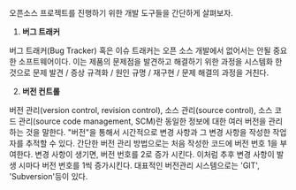 오픈소스 프로젝트를 진행하기 위한 개발 도구들을  간단하게 살펴보자.

1. **버그 트래커**

버그 트래커\(Bug Tracker\) 혹은 이슈 트래커는 오픈 소스 개발에서 없어서는 안될 중요한 소프트웨어이다. 이는 제품의 문제점을 발견하고 해결하기 위한 과정을 시스템화 한 것으로 문제 발견 / 증상 규격화 / 원인 규명 / 재구현 / 문제 해결의 과정을 거친다.

 2. **버전 컨트롤**

버전 관리\(version control, revision control\), 소스 관리\(source control\), 소스 코드 관리\(source code management, SCM\)란 동일한 정보에 대한 여러 버전을 관리하는 것을 말한다. "버전"을 통해서 시간적으로 변경 사항과 그 변경 사항을 작성한 작업자를 추적할 수 있다. 간단한 버전 관리 방법으로는 처음 작성한 코드에 버전 번호 1을 부여한다. 변경 사항이 생기면, 버전 번호를 2로 증가 시킨다. 이처럼 추후 변경 사항이 발생 시마다 버전 번호를 1씩 증가시킨다. 대표적인 버전관리 시스템으로는 'GIT', 'Subversion'등이 있다.

